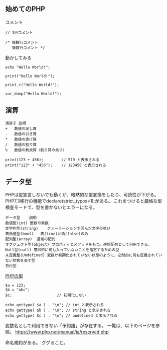 
## 始めてのPHP

コメント

```PHP:
// 1行コメント

/* 複数行コメント
   複数行コメント */
```

動かしてみる

```PHP:
echo "Hello World!";

print("Hello World!");

print_r("Hello World!");

var_dump("Hello World!");
```

## 演算


```
演算子 説明
+   数値の足し算
-   数値の引き算
*   数値の掛け算
/   数値の割り算
%   数値の剰余算（割り算の余り）
```



```PHP:
print(123 + 456);        // 579 と表示される
print("123" + "456");    // 123456 と表示される
```

## データ型

PHPは型宣言しないでも動くが、暗黙的な型変換をしたり、可読性が下がる。
PHP7.3移行の機能でdeclare(strict_types=1);がある。
これをつけると厳格な型検査モードで、型を書かないとエラーになる。


```
データ型    説明
数値型(int) 整数や実数
文字列型(string)    クォーテーションで囲んだ文字の並び
真偽値型(bool)   真(true)か偽(false)のみ
配列型(array)  通常の配列
オブジェクト型(object) プロパティとメソッドをもつ。連想配列として利用できる。
Null型(null) 意図的に何も入っていないことを指定するための型
未定義型(Undefined) 変数が初期化されていない状態のように、必然的に何も定義されていない状態を表す型
日付型
```

[PHPの型](https://www.php.net/manual/ja/language.types.php)


```PHP:
$a = 123;
$b = "abc";
$c;                    // 初期化しない

echo gettype( $a ) . "\n"; // int と表示される
echo gettype( $b ) . "\n"; // string と表示される
echo gettype( $c ) . "\n"; // undefined と表示される
```

変数名として利用できない「予約語」が存在する。
一覧は、以下のページを参照。
https://www.php.net/manual/ja/reserved.php

命名規約がある。
ググること。






